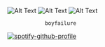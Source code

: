 ![Alt Text](https://64.media.tumblr.com/48e5118c35fe6696ea795cff3923af0a/e8ca1c81101a018c-ef/s100x200/7de1f15bc43cbe5a9d2e9a58f8cdf1bce0343671.pnj)
![Alt Text](https://64.media.tumblr.com/7f34c15bf08c9dd6b879443bf9543b08/a2b9a9b92798b874-8c/s100x200/ca458d345e9433eca308984c636ad6e20e1da4c4.gifv)
![Alt Text](https://64.media.tumblr.com/844652d1cf8d2c0fab25d6dd0c199452/473928ea48888009-d1/s100x200/e713bd7fe02ec050ecd9cda77e85c0378864a3ee.jpg)

                boyfailure

[![spotify-github-profile](https://spotify-github-profile.kittinanx.com/api/view?uid=ait8zp4hh1ty2umleto5ancen&cover_image=false&theme=default&show_offline=false&background_color=0d1217&interchange=true)](https://github.com/kittinan/spotify-github-profile)
